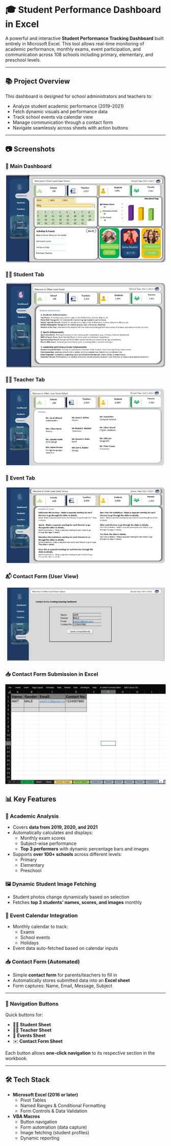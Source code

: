 # 🎓 Student Performance Dashboard in Excel

A powerful and interactive **Student Performance Tracking Dashboard** built entirely in Microsoft Excel. This tool allows real-time monitoring of academic performance, monthly exams, event participation, and communication across 108 schools including primary, elementary, and preschool levels.

---

## 📚 Project Overview

This dashboard is designed for school administrators and teachers to:

- Analyze student academic performance (2019–2021)
- Fetch dynamic visuals and performance data
- Track school events via calendar view
- Manage communication through a contact form
- Navigate seamlessly across sheets with action buttons

---
## 📷 Screenshots

### 🔷 Main Dashboard
![Dashboard](https://raw.githubusercontent.com/amitpachpute2510/Student-Performace-Dashord-in-Excel/refs/heads/main/DASHBORD.JPG)

### 🧑‍🎓 Student Tab
![Student Tab](https://raw.githubusercontent.com/amitpachpute2510/Student-Performace-Dashord-in-Excel/refs/heads/main/STUDENT_TAB.JPG)

### 👨‍🏫 Teacher Tab
![Teacher Tab](https://raw.githubusercontent.com/amitpachpute2510/Student-Performace-Dashord-in-Excel/refs/heads/main/TEACHER_TAB.JPG)

### 🎉 Event Tab
![Event Tab](https://raw.githubusercontent.com/amitpachpute2510/Student-Performace-Dashord-in-Excel/refs/heads/main/EVENT_TAB.JPG)

### 📬 Contact Form (User View)
![Contact Us](https://raw.githubusercontent.com/amitpachpute2510/Student-Performace-Dashord-in-Excel/refs/heads/main/CONTACT_US.JPG)

### 📥 Contact Form Submission in Excel
![Contact Excel Sheet](https://raw.githubusercontent.com/amitpachpute2510/Student-Performace-Dashord-in-Excel/refs/heads/main/CONTACT_US_EXCEL_SHEET.JPG)

## 📊 Key Features

### 🧠 Academic Analysis
- Covers **data from 2019, 2020, and 2021**
- Automatically calculates and displays:
  - Monthly exam scores
  - Subject-wise performance
  - **Top 3 performers** with dynamic percentage bars and images
- Supports **over 100+ schools** across different levels:
  - Primary
  - Elementary
  - Preschool

### 🖼️ Dynamic Student Image Fetching
- Student photos change dynamically based on selection
- Fetches **top 3 students' names, scores, and images** monthly

### 📅 Event Calendar Integration
- Monthly calendar to track:
  - Exams
  - School events
  - Holidays
- Event data auto-fetched based on calendar inputs

### 📥 Contact Form (Automated)
- Simple **contact form** for parents/teachers to fill in
- Automatically stores submitted data into an **Excel sheet**
- Form captures: Name, Email, Message, Subject
---

### 🧭 Navigation Buttons
Quick buttons for:
- 🧑‍🎓 **Student Sheet**
- 👨‍🏫 **Teacher Sheet**
- 🎉 **Events Sheet**
- ✉️ **Contact Form Sheet**

Each button allows **one-click navigation** to its respective section in the workbook.

---

## 🛠️ Tech Stack

- **Microsoft Excel (2016 or later)**
  - Pivot Tables
  - Named Ranges & Conditional Formatting
  - Form Controls & Data Validation
- **VBA Macros**
  - Button navigation
  - Form automation (data capture)
  - Image fetching (student profiles)
  - Dynamic reporting
